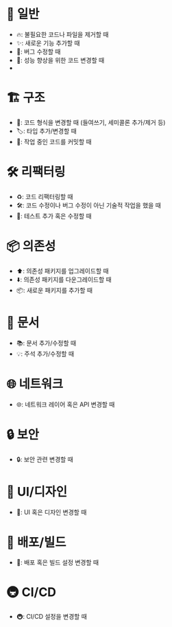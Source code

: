 # 📝 일반

- 🔥: 불필요한 코드나 파일을 제거할 때
- ✨: 새로운 기능 추가할 때
- 🐛: 버그 수정할 때
- 🚀: 성능 향상을 위한 코드 변경할 때
- 

# 🏗️ 구조

- 🎨: 코드 형식을 변경할 때 (들여쓰기, 세미콜론 추가/제거 등)
- 🏷️: 타입 추가/변경할 때
- 🚧: 작업 중인 코드를 커밋할 때

# 🛠️ 리팩터링

- ♻️: 코드 리팩터링할 때
- 🛠: 코드 수정이나 버그 수정이 아닌 기술적 작업을 했을 때
- 🧪: 테스트 추가 혹은 수정할 때

# 📦 의존성

- ⬆️: 의존성 패키지를 업그레이드할 때
- ⬇️: 의존성 패키지를 다운그레이드할 때
- 📦: 새로운 패키지를 추가할 때

# 📖 문서

- 📚: 문서 추가/수정할 때
- 💡: 주석 추가/수정할 때

# 🌐 네트워크

- 🌐: 네트워크 레이어 혹은 API 변경할 때

# 🔒 보안

- 🔒: 보안 관련 변경할 때

# 🌈 UI/디자인

- 🎨: UI 혹은 디자인 변경할 때

# 🚂 배포/빌드

- 🚂: 배포 혹은 빌드 설정 변경할 때

# 🚇 CI/CD

- 🚇: CI/CD 설정을 변경할 때
